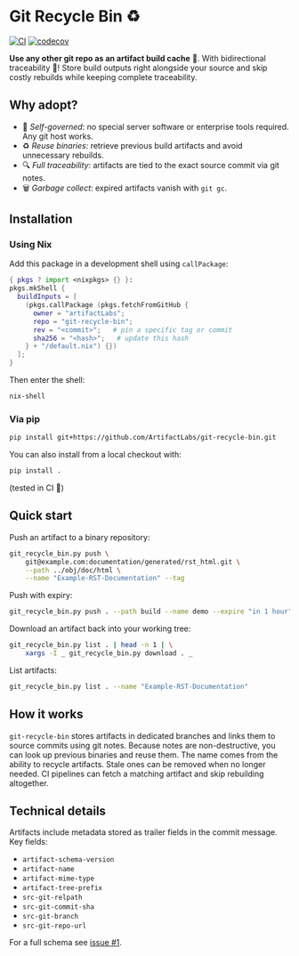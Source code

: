 # Git Recycle Bin ♻️

[![CI](https://github.com/ArtifactLabs/git-recycle-bin/actions/workflows/ci.yml/badge.svg?branch=master)](https://github.com/ArtifactLabs/git-recycle-bin/actions/workflows/ci.yml)
[![codecov](https://codecov.io/gh/ArtifactLabs/git-recycle-bin/branch/master/graph/badge.svg)](https://codecov.io/gh/ArtifactLabs/git-recycle-bin)

**Use any other git repo as an artifact build cache** 🤯.
With bidirectional traceability 🎉!
Store build outputs right alongside your source and skip costly rebuilds while
keeping complete traceability.

## Why adopt?

- 🌱 *Self-governed*: no special server software or enterprise tools required.
  Any git host works.
- ♻️ *Reuse binaries*: retrieve previous build artifacts and avoid unnecessary rebuilds.
- 🔍 *Full traceability*: artifacts are tied to the exact source commit via git notes.
- 🗑️ *Garbage collect*: expired artifacts vanish with `git gc`.

## Installation

### Using Nix

Add this package in a development shell using `callPackage`:

```nix
{ pkgs ? import <nixpkgs> {} }:
pkgs.mkShell {
  buildInputs = [
    (pkgs.callPackage (pkgs.fetchFromGitHub {
      owner = "artifactLabs";
      repo = "git-recycle-bin";
      rev = "<commit>";   # pin a specific tag or commit
      sha256 = "<hash>";   # update this hash
    } + "/default.nix") {})
  ];
}
```

Then enter the shell:

```bash
nix-shell
```

### Via pip

```bash
pip install git+https://github.com/ArtifactLabs/git-recycle-bin.git
```

You can also install from a local checkout with:

```bash
pip install .
```
(tested in CI 🎉)

## Quick start

Push an artifact to a binary repository:

```bash
git_recycle_bin.py push \
    git@example.com:documentation/generated/rst_html.git \
    --path ../obj/doc/html \
    --name "Example-RST-Documentation" --tag
```
Push with expiry:

```bash
git_recycle_bin.py push . --path build --name demo --expire "in 1 hour"
```

Download an artifact back into your working tree:

```bash
git_recycle_bin.py list . | head -n 1 | \
    xargs -I _ git_recycle_bin.py download . _
```
List artifacts:

```bash
git_recycle_bin.py list . --name "Example-RST-Documentation"
```

## How it works

`git-recycle-bin` stores artifacts in dedicated branches and links them to source
commits using git notes.
Because notes are non-destructive, you can look up previous binaries and reuse them.
The name comes from the ability to recycle artifacts.
Stale ones can be removed when no longer needed.
CI pipelines can fetch a matching artifact and skip rebuilding altogether.

## Technical details

Artifacts include metadata stored as trailer fields in the commit message. Key fields:

* `artifact-schema-version`
* `artifact-name`
* `artifact-mime-type`
* `artifact-tree-prefix`
* `src-git-relpath`
* `src-git-commit-sha`
* `src-git-branch`
* `src-git-repo-url`

For a full schema see [issue #1](issues/0001-git-notes-integration.md).

